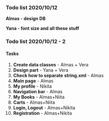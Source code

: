 ### Todo list 2020/10/12
**Almas - design DB**

**Yana - font size and all these stuff**


### Todo list 2020/10/12 - 2

#### Tasks
1. **Create data classes** - Almas + Vera
2. **Design part** - Yana + Vera
3. **Check how to separate** **string.xml** -  Almas
4. **Main page** - Almas
5. **My profile** - Nikita
6. **Navigation bar** - Almas
7. **My Books** - Almas+Niita
8. **Carts** - Almas+Niita
9. **Login, Logout** - Almas+Nikita
10. **Registration** - Almas+Nikita
